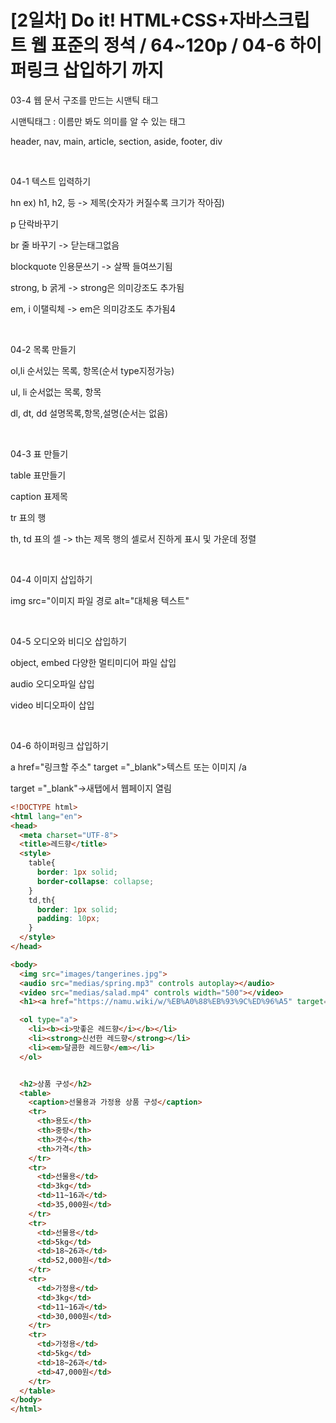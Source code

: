 # [2일차] Do it! HTML+CSS+자바스크립트 웹 표준의 정석 / 64~120p / 04-6 하이퍼링크 삽입하기 까지

03-4 웹 문서 구조를 만드는 시맨틱 태그

시맨틱태그 : 이름만 봐도 의미를 알 수 있는 태그

header, nav, main, article, section, aside, footer, div

​

04-1 텍스트 입력하기

hn ex) h1, h2, 등 -> 제목(숫자가 커질수록 크기가 작아짐)

p 단락바꾸기

br 줄 바꾸기 -> 닫는태그없음

blockquote 인용문쓰기 -> 살짝 들여쓰기됨

strong, b 굵게 -> strong은 의미강조도 추가됨

em, i 이탤릭체 -> em은 의미강조도 추가됨4

​

04-2 목록 만들기

ol,li 순서있는 목록, 항목(순서 type지정가능)

ul, li 순서없는 목록, 항목

dl, dt, dd 설명목록,항목,설명(순서는 없음)

​

04-3 표 만들기

table 표만들기

caption 표제목

tr 표의 행

th, td 표의 셀 -> th는 제목 행의 셀로서 진하게 표시 및 가운데 정렬

​

04-4 이미지 삽입하기

img src="이미지 파일 경로 alt="대체용 텍스트"

​

04-5 오디오와 비디오 삽입하기

object, embed 다양한 멀티미디어 파일 삽입

audio 오디오파일 삽입

video 비디오파이 삽입

​

04-6 하이퍼링크 삽입하기

a href="링크할 주소" target ="_blank">텍스트 또는 이미지 /a

target ="_blank"->새탭에서 웹페이지 열림

```html
<!DOCTYPE html>
<html lang="en">
<head>
  <meta charset="UTF-8">
  <title>레드향</title>
  <style>
    table{
      border: 1px solid;
      border-collapse: collapse;
    }
    td,th{
      border: 1px solid;
      padding: 10px;
    }
  </style>
</head>

<body>
  <img src="images/tangerines.jpg">
  <audio src="medias/spring.mp3" controls autoplay></audio>
  <video src="medias/salad.mp4" controls width="500"></video>
  <h1><a href="https://namu.wiki/w/%EB%A0%88%EB%93%9C%ED%96%A5" target="_blank">레드향</h1></a>

  <ol type="a">
    <li><b><i>맛좋은 레드향</i></b></li>
    <li><strong>신선한 레드향</strong></li>
    <li><em>달콤한 레드향</em></li>
  </ol>


  <h2>상품 구성</h2>
  <table>
    <caption>선물용과 가정용 상품 구성</caption>
    <tr>
      <th>용도</th>
      <th>중량</th>
      <th>갯수</th>
      <th>가격</th>
    </tr>
    <tr>
      <td>선물용</td>
      <td>3kg</td>
      <td>11~16과</td>
      <td>35,000원</td>
    </tr>
    <tr>
      <td>선물용</td>
      <td>5kg</td>
      <td>18~26과</td>
      <td>52,000원</td>
    </tr>
    <tr>
      <td>가정용</td>
      <td>3kg</td>
      <td>11~16과</td>
      <td>30,000원</td>
    </tr>
    <tr>
      <td>가정용</td>
      <td>5kg</td>
      <td>18~26과</td>
      <td>47,000원</td>
    </tr>
  </table>
</body>
</html>
```